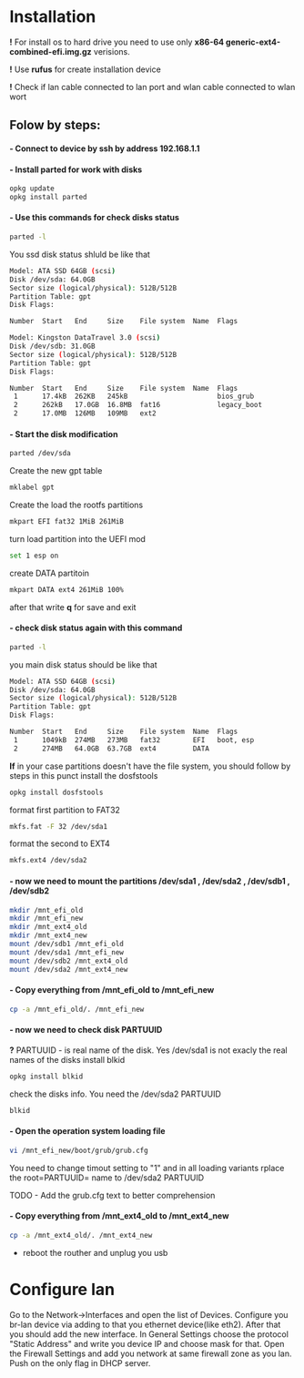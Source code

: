# Installation

**!** For install os to hard drive you need to use only **x86-64 generic-ext4-combined-efi.img.gz** verisions.

**!** Use **rufus** for create installation device

**!** Check if lan cable connected to lan port and wlan cable connected to wlan wort

## Folow by steps:

#### - Connect to device by ssh by address 192.168.1.1

#### - Install parted for work with disks

```bash
opkg update
opkg install parted
```

#### - Use this commands for check disks status

```bash
parted -l
```

You ssd disk status shluld be like that

```bash
Model: ATA SSD 64GB (scsi)
Disk /dev/sda: 64.0GB
Sector size (logical/physical): 512B/512B
Partition Table: gpt
Disk Flags:

Number  Start   End     Size    File system  Name  Flags

Model: Kingston DataTravel 3.0 (scsi)
Disk /dev/sdb: 31.0GB
Sector size (logical/physical): 512B/512B
Partition Table: gpt
Disk Flags:

Number  Start   End     Size    File system  Name  Flags
 1      17.4kB  262KB   245kB                      bios_grub
 2      262kB   17.0GB  16.8MB  fat16              legacy_boot
 2      17.0MB  126MB   109MB   ext2

```

#### - Start the disk modification

```bash
parted /dev/sda
```

Create the new gpt table

```bash
mklabel gpt
```

Create the load the rootfs partitions

```bash
mkpart EFI fat32 1MiB 261MiB
```

turn load partition into the UEFI mod

```bash
set 1 esp on
```

create DATA partitoin

```bash
mkpart DATA ext4 261MiB 100%
```

after that write **q** for save and exit

#### - check disk status again with this command

```bash
parted -l
```

you main disk status should be like that

```bash
Model: ATA SSD 64GB (scsi)
Disk /dev/sda: 64.0GB
Sector size (logical/physical): 512B/512B
Partition Table: gpt
Disk Flags:

Number  Start   End     Size    File system  Name  Flags
 1      1049kB  274MB   273MB   fat32        EFI   boot, esp
 2      274MB   64.0GB  63.7GB  ext4         DATA

```

**If** in your case partitions doesn't have the file system, you should follow by steps in this punct
install the dosfstools

```bash
opkg install dosfstools
```

format first partition to FAT32

```bash
mkfs.fat -F 32 /dev/sda1
```

format the second to EXT4

```bash
mkfs.ext4 /dev/sda2
```

#### - now we need to mount the partitions /dev/sda1 , /dev/sda2 , /dev/sdb1 , /dev/sdb2

```bash
mkdir /mnt_efi_old
mkdir /mnt_efi_new
mkdir /mnt_ext4_old
mkdir /mnt_ext4_new
mount /dev/sdb1 /mnt_efi_old
mount /dev/sda1 /mnt_efi_new
mount /dev/sdb2 /mnt_ext4_old
mount /dev/sda2 /mnt_ext4_new
```

#### - Copy everything from /mnt_efi_old to /mnt_efi_new

```bash
cp -a /mnt_efi_old/. /mnt_efi_new
```

#### - now we need to check disk PARTUUID

**?** PARTUUID - is real name of the disk. Yes /dev/sda1 is not exacly the real names of the disks
install blkid

```bash
opkg install blkid
```

check the disks info. You need the /dev/sda2 PARTUUID

```bash
blkid
```

#### - Open the operation system loading file

```bash
vi /mnt_efi_new/boot/grub/grub.cfg
```

You need to change timout setting to "1" and in all loading variants rplace the root=PARTUUID= name to /dev/sda2 PARTUUID

TODO - Add the grub.cfg text to better comprehension

#### - Copy everything from /mnt_ext4_old to /mnt_ext4_new

```bash
cp -a /mnt_ext4_old/. /mnt_ext4_new
```

- reboot the routher and unplug you usb

# Configure lan

Go to the Network->Interfaces and open the list of Devices. Configure you br-lan device via adding to that you ethernet device(like eth2).
After that you should add the new interface. In General Settings choose the protocol "Static Address" and write you device IP and choose mask for that. Open the Firewall Settings and add you network at same firewall zone as you lan. Push on the only flag in DHCP server.
